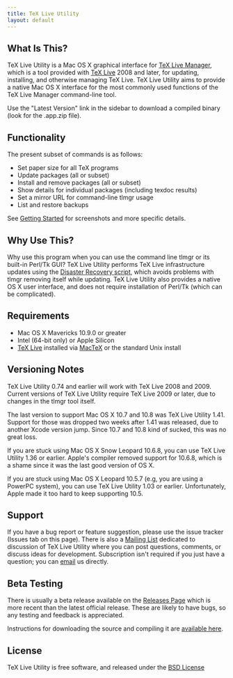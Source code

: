 ```yaml
---
title: TeX Live Utility
layout: default
---
```


## What Is This?

TeX Live Utility is a Mac OS X graphical interface for [TeX Live Manager](http://www.tug.org/texlive/tlmgr.html), which is a tool provided with [TeX Live](http://www.tug.org/texlive/) 2008 and later, for updating, installing, and otherwise managing TeX Live. TeX Live Utility aims to provide a native Mac OS X interface for the most commonly used functions of the TeX Live Manager command-line tool.

Use the "Latest Version" link in the sidebar to download a compiled binary (look for the .app.zip file).

## Functionality

The present subset of commands is as follows:

  * Set paper size for all TeX programs
  * Update packages (all or subset)
  * Install and remove packages (all or subset)
  * Show details for individual packages (including texdoc results)
  * Set a mirror URL for command-line tlmgr usage
  * List and restore backups

See [Getting Started](GettingStarted.html) for screenshots and more specific details.

## Why Use This?
Why use this program when you can use the command line tlmgr or its built-in Perl/Tk GUI? TeX Live Utility performs TeX Live infrastructure updates using the [Disaster Recovery script](http://www.tug.org/texlive/tlmgr.html), which avoids problems with tlmgr removing itself while updating. TeX Live Utility also provides a native OS X user interface, and does not require installation of Perl/Tk (which can be complicated).

## Requirements

  * Mac OS X Mavericks 10.9.0 or greater
  * Intel (64-bit only) or Apple Silicon
  * [TeX Live](http://www.tug.org/texlive/) installed via [MacTeX](http://www.tug.org/mactex) or the standard Unix install

## Versioning Notes
TeX Live Utility 0.74 and earlier will work with TeX Live 2008 and 2009. Current versions of TeX Live Utility require TeX Live 2009 or later, due to changes in the tlmgr tool itself.

The last version to support Mac OS X 10.7 and 10.8 was TeX Live Utility 1.41. Support for those was dropped two weeks after 1.41 was released, due to another Xcode version jump. Since 10.7 and 10.8 kind of sucked, this was no great loss.

If you are stuck using Mac OS X Snow Leopard 10.6.8, you can use TeX Live Utility 1.36 or earlier. Apple's compiler removed support for 10.6.8, which is a shame since it was the last good version of OS X.

If you are stuck using Mac OS X Leopard 10.5.7 (e.g, you are using a PowerPC system), you can use TeX Live Utility 1.03 or earlier. Unfortunately, Apple made it too hard to keep supporting 10.5.

## Support
If you have a bug report or feature suggestion, please use the issue tracker (Issues tab on this page). There is also a [Mailing List](http://tug.org/mailman/listinfo/tlu) dedicated to discussion of TeX Live Utility where you can post questions, comments, or discuss ideas for development. Subscription isn't required if you just have a question; you can [email](mailto:tlu@tug.org) us directly.

## Beta Testing
There is usually a beta release available on the [Releases Page](https://github.com/amaxwell/tlutility/releases) which is more recent than the latest official release. These are likely to have bugs, so any testing and feedback is appreciated.

Instructions for downloading the source and compiling it are [available here](Building.html).

## License
TeX Live Utility is free software, and released under the [BSD License](License.html)
